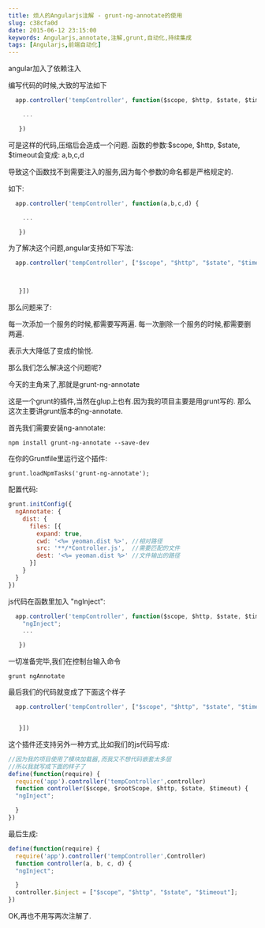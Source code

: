 ```yaml
---
title: 烦人的Angularjs注解 - grunt-ng-annotate的使用
slug: c38cfa0d
date: 2015-06-12 23:15:00
keywords: Angularjs,annotate,注解,grunt,自动化,持续集成
tags: [Angularjs,前端自动化]
---
```


angular加入了依赖注入

编写代码的时候,大致的写法如下
```javascript
  app.controller('tempController', function($scope, $http, $state, $timeout) {

    ...

   })
```

可是这样的代码,压缩后会造成一个问题.
函数的参数:$scope, $http, $state, $timeout会变成: a,b,c,d

导致这个函数找不到需要注入的服务,因为每个参数的命名都是严格规定的.

如下:
```javascript
  app.controller('tempController', function(a,b,c,d) {

    ...

   })
```
<!-- more -->
为了解决这个问题,angular支持如下写法:
```javascript
  app.controller('tempController', ["$scope", "$http", "$state", "$timeout", function($scope, $http, $state, $timeout) {



   }])
```


那么问题来了:

每一次添加一个服务的时候,都需要写两遍.
每一次删除一个服务的时候,都需要删两遍.

表示大大降低了变成的愉悦.

那么我们怎么解决这个问题呢?

今天的主角来了,那就是grunt-ng-annotate

这是一个grunt的插件,当然在glup上也有.因为我的项目主要是用grunt写的.
那么这次主要讲grunt版本的ng-annotate.


首先我们需要安装ng-annotate:

```
npm install grunt-ng-annotate --save-dev
```

在你的Gruntfile里运行这个插件:
```
grunt.loadNpmTasks('grunt-ng-annotate');
```


配置代码:
```JavaScript
grunt.initConfig({
  ngAnnotate: {
    dist: {
      files: [{
        expand: true,
        cwd: '<%= yeoman.dist %>', //相对路径
        src: '**/*Controller.js',  //需要匹配的文件
        dest: '<%= yeoman.dist %>' //文件输出的路径
      }]
    }
  }
})
```

js代码在函数里加入 "ngInject":
```javascript
  app.controller('tempController', function($scope, $http, $state, $timeout) {
    "ngInject";
    ...

   })
```

一切准备完毕,我们在控制台输入命令

```
grunt ngAnnotate
```


最后我们的代码就变成了下面这个样子

```javascript
  app.controller('tempController', ["$scope", "$http", "$state", "$timeout", function(a, b, c, d) {


   }])
```


这个插件还支持另外一种方式,比如我们的js代码写成:

```javascript
//因为我的项目使用了模块加载器,而我又不想代码嵌套太多层
//所以我就写成下面的样子了
define(function(require) {
  require('app').controller('tempController',controller)
  function controller($scope, $rootScope, $http, $state, $timeout) {
  "ngInject";

  }
})
```

最后生成:

```javascript
define(function(require) {
  require('app').controller('tempController',Controller)
  function controller(a, b, c, d) {
  "ngInject";

  }
  controller.$inject = ["$scope", "$http", "$state", "$timeout"];
})
```

OK,再也不用写两次注解了.
